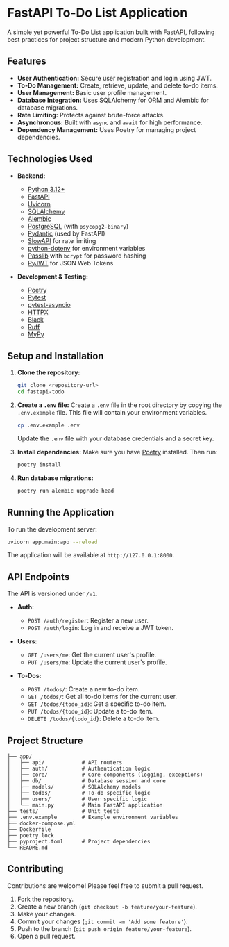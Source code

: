# FastAPI To-Do List Application

A simple yet powerful To-Do List application built with FastAPI, following best practices for project structure and modern Python development.

## Features

*   **User Authentication:** Secure user registration and login using JWT.
*   **To-Do Management:** Create, retrieve, update, and delete to-do items.
*   **User Management:** Basic user profile management.
*   **Database Integration:** Uses SQLAlchemy for ORM and Alembic for database migrations.
*   **Rate Limiting:** Protects against brute-force attacks.
*   **Asynchronous:** Built with `async` and `await` for high performance.
*   **Dependency Management:** Uses Poetry for managing project dependencies.

## Technologies Used

*   **Backend:**
    *   [Python 3.12+](https://www.python.org/)
    *   [FastAPI](https://fastapi.tiangolo.com/)
    *   [Uvicorn](https://www.uvicorn.org/)
    *   [SQLAlchemy](https://www.sqlalchemy.org/)
    *   [Alembic](https://alembic.sqlalchemy.org/en/latest/)
    *   [PostgreSQL](https://www.postgresql.org/) (with `psycopg2-binary`)
    *   [Pydantic](https://pydantic-docs.helpmanual.io/) (used by FastAPI)
    *   [SlowAPI](https://github.com/laurents/slowapi) for rate limiting
    *   [python-dotenv](https://github.com/theskumar/python-dotenv) for environment variables
    *   [Passlib](https://passlib.readthedocs.io/en/stable/) with `bcrypt` for password hashing
    *   [PyJWT](https://pyjwt.readthedocs.io/en/stable/) for JSON Web Tokens

*   **Development & Testing:**
    *   [Poetry](https://python-poetry.org/)
    *   [Pytest](https://docs.pytest.org/en/latest/)
    *   [pytest-asyncio](https://github.com/pytest-dev/pytest-asyncio)
    *   [HTTPX](https://www.python-httpx.org/)
    *   [Black](https://github.com/psf/black)
    *   [Ruff](https://github.com/astral-sh/ruff)
    *   [MyPy](http://mypy-lang.org/)

## Setup and Installation

1.  **Clone the repository:**
    ```bash
    git clone <repository-url>
    cd fastapi-todo
    ```

2.  **Create a `.env` file:**
    Create a `.env` file in the root directory by copying the `.env.example` file. This file will contain your environment variables.
    ```bash
    cp .env.example .env
    ```
    Update the `.env` file with your database credentials and a secret key.

3.  **Install dependencies:**
    Make sure you have [Poetry](https://python-poetry.org/docs/#installation) installed. Then run:
    ```bash
    poetry install
    ```

4.  **Run database migrations:**
    ```bash
    poetry run alembic upgrade head
    ```

## Running the Application

To run the development server:
```bash
uvicorn app.main:app --reload
```
The application will be available at `http://127.0.0.1:8000`.

## API Endpoints

The API is versioned under `/v1`.

*   **Auth:**
    *   `POST /auth/register`: Register a new user.
    *   `POST /auth/login`: Log in and receive a JWT token.

*   **Users:**
    *   `GET /users/me`: Get the current user's profile.
    *   `PUT /users/me`: Update the current user's profile.

*   **To-Dos:**
    *   `POST /todos/`: Create a new to-do item.
    *   `GET /todos/`: Get all to-do items for the current user.
    *   `GET /todos/{todo_id}`: Get a specific to-do item.
    *   `PUT /todos/{todo_id}`: Update a to-do item.
    *   `DELETE /todos/{todo_id}`: Delete a to-do item.

## Project Structure

```
├── app/
│   ├── api/            # API routers
│   ├── auth/           # Authentication logic
│   ├── core/           # Core components (logging, exceptions)
│   ├── db/             # Database session and core
│   ├── models/         # SQLAlchemy models
│   ├── todos/          # To-do specific logic
│   ├── users/          # User specific logic
│   └── main.py         # Main FastAPI application
├── tests/              # Unit tests
├── .env.example        # Example environment variables
├── docker-compose.yml
├── Dockerfile
├── poetry.lock
├── pyproject.toml      # Project dependencies
└── README.md
```

## Contributing

Contributions are welcome! Please feel free to submit a pull request.

1.  Fork the repository.
2.  Create a new branch (`git checkout -b feature/your-feature`).
3.  Make your changes.
4.  Commit your changes (`git commit -m 'Add some feature'`).
5.  Push to the branch (`git push origin feature/your-feature`).
6.  Open a pull request.
